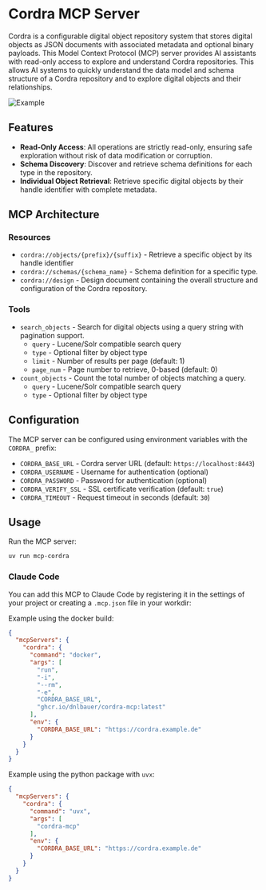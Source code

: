 # Cordra MCP Server

Cordra is a configurable digital object repository system that stores digital objects as JSON documents
with associated metadata and optional binary payloads.
This Model Context Protocol (MCP) server provides AI assistants with read-only
access to explore and understand Cordra repositories.
This allows AI systems to quickly understand the data model and schema structure
of a Cordra repository and to explore digital objects and their relationships.

![Example](example.gif)

## Features

- **Read-Only Access**: All operations are strictly read-only,
ensuring safe exploration without risk of data modification or corruption.
- **Schema Discovery**: Discover and retrieve schema definitions for each type in the repository.
- **Individual Object Retrieval**: Retrieve specific digital objects by their handle identifier with complete metadata.

## MCP Architecture

### Resources

- `cordra://objects/{prefix}/{suffix}` - Retrieve a specific object by its handle identifier
- `cordra://schemas/{schema_name}` - Schema definition for a specific type.
- `cordra://design` - Design document containing the overall structure and configuration of the Cordra repository.

### Tools

- `search_objects` - Search for digital objects using a query string with pagination support.
  - `query` - Lucene/Solr compatible search query
  - `type` - Optional filter by object type  
  - `limit` - Number of results per page (default: 1)
  - `page_num` - Page number to retrieve, 0-based (default: 0)
- `count_objects` - Count the total number of objects matching a query.
  - `query` - Lucene/Solr compatible search query
  - `type` - Optional filter by object type  

## Configuration

The MCP server can be configured using environment variables with the `CORDRA_` prefix:

- `CORDRA_BASE_URL` - Cordra server URL (default: `https://localhost:8443`)
- `CORDRA_USERNAME` - Username for authentication (optional)
- `CORDRA_PASSWORD` - Password for authentication (optional)
- `CORDRA_VERIFY_SSL` - SSL certificate verification (default: `true`)
- `CORDRA_TIMEOUT` - Request timeout in seconds (default: `30`)

## Usage

Run the MCP server:

```bash
uv run mcp-cordra
```

### Claude Code

You can add this MCP to Claude Code by registering it in the settings
of your project or creating a `.mcp.json` file in your workdir:

Example using the docker build:

```json
{
  "mcpServers": {
    "cordra": {
      "command": "docker",
      "args": [
        "run",
        "-i",
        "--rm",
        "-e",
        "CORDRA_BASE_URL",
        "ghcr.io/dnlbauer/cordra-mcp:latest"
      ],
      "env": {
        "CORDRA_BASE_URL": "https://cordra.example.de"
      }
    }
  }
}
```

Example using the python package with `uvx`:

```json
{
  "mcpServers": {
    "cordra": {
      "command": "uvx",
      "args": [
        "cordra-mcp"
      ],
      "env": {
        "CORDRA_BASE_URL": "https://cordra.example.de"
      }
    }
  }
}
```
